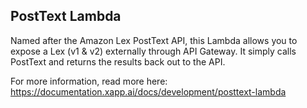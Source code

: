 ## PostText Lambda

Named after the Amazon Lex PostText API, this Lambda allows you to expose a Lex (v1 & v2) externally through API Gateway. It simply calls PostText and returns the results back out to the API.

For more information, read more here: https://documentation.xapp.ai/docs/development/posttext-lambda
